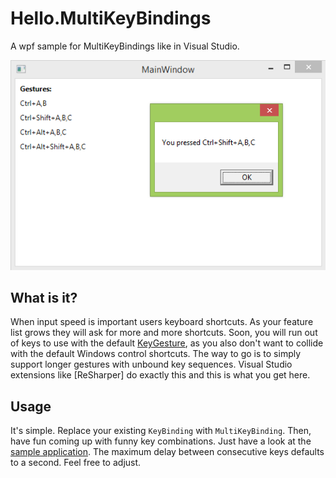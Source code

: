 # Hello.MultiKeyBindings

A wpf sample for MultiKeyBindings like in Visual Studio.

![Screenshot of sample application](HelloMultiKeyBindings.png)

## What is it?

When input speed is important users keyboard shortcuts. As your feature list grows they will ask for more and more shortcuts. Soon, you will run out of keys to use with the default [KeyGesture](https://msdn.microsoft.com/en-us/library/system.windows.input.keygesture%28v=vs.110%29.aspx), as you also don't want to collide with the default Windows control shortcuts. The way to go is to simply support longer gestures with unbound key sequences. Visual Studio extensions like [ReSharper] do exactly this and this is what you get here.

## Usage

It's simple. Replace your existing `KeyBinding` with `MultiKeyBinding`. Then, have fun coming up with funny key combinations. Just have a look at the [sample application](Hello.MultiKeyBindings/MainWindow.xaml). The maximum delay between consecutive keys defaults to a second. Feel free to adjust.


